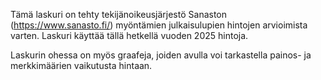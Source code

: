 Tämä laskuri on tehty tekijänoikeusjärjestö Sanaston (https://www.sanasto.fi/) myöntämien julkaisulupien hintojen arvioimista varten. Laskuri käyttää tällä hetkellä vuoden 2025 hintoja.<br>

Laskurin ohessa on myös graafeja, joiden avulla voi tarkastella painos- ja merkkimäärien vaikutusta hintaan.
